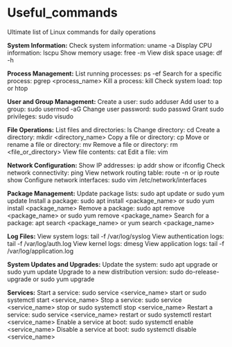 # Useful_commands
Ultimate list of Linux commands for daily operations

**System Information:**
Check system information: uname -a
Display CPU information: lscpu
Show memory usage: free -m
View disk space usage: df -h

**Process Management:**
List running processes: ps -ef
Search for a specific process: pgrep <process_name>
Kill a process: kill <PID>
Check system load: top or htop

**User and Group Management:**
Create a user: sudo adduser <username>
Add user to a group: sudo usermod -aG <groupname> <username>
Change user password: sudo passwd <username>
Grant sudo privileges: sudo visudo

**File Operations:**
List files and directories: ls
Change directory: cd <directory>
Create a directory: mkdir <directory_name>
Copy a file or directory: cp <source> <destination>
Move or rename a file or directory: mv <source> <destination>
Remove a file or directory: rm <file_or_directory>
View file contents: cat <filename>
Edit a file: vim <filename>

**Network Configuration:**
Show IP addresses: ip addr show or ifconfig
Check network connectivity: ping <host>
View network routing table: route -n or ip route show
Configure network interfaces: sudo vim /etc/network/interfaces

**Package Management:**
Update package lists: sudo apt update or sudo yum update
Install a package: sudo apt install <package_name> or sudo yum install <package_name>
Remove a package: sudo apt remove <package_name> or sudo yum remove <package_name>
Search for a package: apt search <package_name> or yum search <package_name>

**Log Files:**
View system logs: tail -f /var/log/syslog
View authentication logs: tail -f /var/log/auth.log
View kernel logs: dmesg
View application logs: tail -f /var/log/application.log

**System Updates and Upgrades:**
Update the system: sudo apt upgrade or sudo yum update
Upgrade to a new distribution version: sudo do-release-upgrade or sudo yum upgrade

**Services:**
Start a service: sudo service <service_name> start or sudo systemctl start <service_name>
Stop a service: sudo service <service_name> stop or sudo systemctl stop <service_name>
Restart a service: sudo service <service_name> restart or sudo systemctl restart <service_name>
Enable a service at boot: sudo systemctl enable <service_name>
Disable a service at boot: sudo systemctl disable <service_name>

